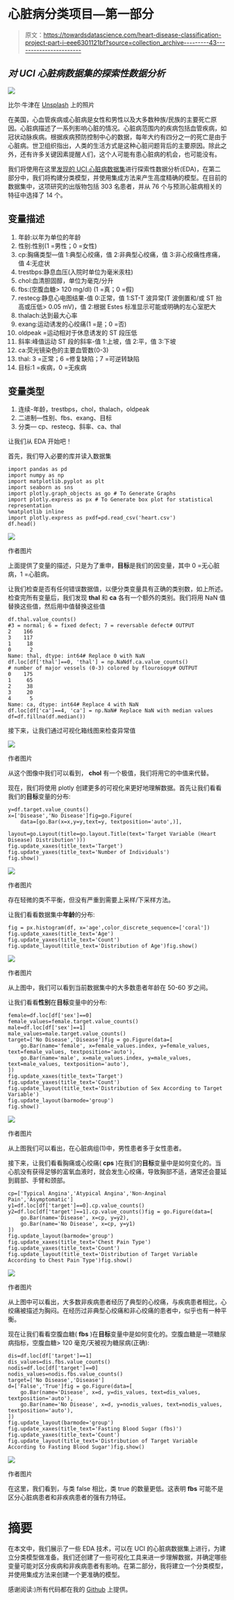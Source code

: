# 心脏病分类项目—第一部分

> 原文：<https://towardsdatascience.com/heart-disease-classification-project-part-i-eee6301121bf?source=collection_archive---------43----------------------->

## *对 UCI 心脏病数据集的探索性数据分析*

![](img/29ff16d1360d6f3ac78e87d50fb03ba1.png)

比尔·牛津在 [Unsplash](https://unsplash.com/s/photos/hospital?utm_source=unsplash&utm_medium=referral&utm_content=creditCopyText) 上的照片

在美国，心血管疾病或心脏病是女性和男性以及大多数种族/民族的主要死亡原因。心脏病描述了一系列影响心脏的情况。心脏病范围内的疾病包括血管疾病，如冠状动脉疾病。根据疾病预防控制中心的数据，每年大约有四分之一的死亡是由于心脏病。世卫组织指出，人类的生活方式是这种心脏问题背后的主要原因。除此之外，还有许多关键因素提醒人们，这个人可能有患心脏病的机会，也可能没有。

我们将使用在这里[发现的 UCI 心脏病数据集](https://archive.ics.uci.edu/ml/datasets/Heart+Disease)进行探索性数据分析(EDA)，在第二部分中，我们将构建分类模型，并使用集成方法来产生高度精确的模型。在目前的数据集中，这项研究的出版物包括 303 名患者，并从 76 个与预测心脏病相关的特征中选择了 14 个。

## 变量描述

1.  年龄:以年为单位的年龄
2.  性别:性别(1 =男性；0 =女性)
3.  cp:胸痛类型—值 1:典型心绞痛，值 2:非典型心绞痛，值 3:非心绞痛性疼痛，值 4:无症状
4.  trestbps:静息血压(入院时单位为毫米汞柱)
5.  chol:血清胆固醇，单位为毫克/分升
6.  fbs:(空腹血糖> 120 mg/dl) (1 =真；0 =假)
7.  restecg:静息心电图结果-值 0:正常，值 1:ST-T 波异常(T 波倒置和/或 ST 抬高或压低> 0.05 mV)，值 2:根据 Estes 标准显示可能或明确的左心室肥大
8.  thalach:达到最大心率
9.  exang:运动诱发的心绞痛(1 =是；0 =否)
10.  oldpeak =运动相对于休息诱发的 ST 段压低
11.  斜率:峰值运动 ST 段的斜率-值 1:上坡，值 2:平，值 3:下坡
12.  ca:荧光镜染色的主要血管数(0-3)
13.  thal: 3 =正常；6 =修复缺陷；7 =可逆转缺陷
14.  目标:1 =疾病，0 =无疾病

## 变量类型

1.  连续-年龄，trestbps，chol，thalach，oldpeak
2.  二进制—性别、fbs、exang、目标
3.  分类— cp、restecg、斜率、ca、thal

让我们从 EDA 开始吧！

首先，我们导入必要的库并读入数据集

```
import pandas as pd
import numpy as np
import matplotlib.pyplot as plt
import seaborn as sns
import plotly.graph_objects as go # To Generate Graphs
import plotly.express as px # To Generate box plot for statistical representation
%matplotlib inline
import plotly.express as pxdf=pd.read_csv('heart.csv')
df.head()
```

![](img/f023390570842f75c8b9c68e0a855c5f.png)

作者图片

上面提供了变量的描述，只是为了重申，**目标**是我们的因变量，其中 0 =无心脏病，1 =心脏病。

让我们检查是否有任何错误数据值，以便分类变量具有正确的类别数，如上所述。检查完所有变量后，我们发现 **thal** 和 **ca** 各有一个额外的类别。我们将用 NaN 值替换这些值，然后用中值替换这些值

```
df.thal.value_counts()
#3 = normal; 6 = fixed defect; 7 = reversable defect# OUTPUT
2    166
3    117
1     18
0      2
Name: thal, dtype: int64# Replace 0 with NaN
df.loc[df['thal']==0, 'thal'] = np.NaNdf.ca.value_counts()
# number of major vessels (0-3) colored by flourosopy# OUTPUT
0    175
1     65
2     38
3     20
4      5
Name: ca, dtype: int64# Replace 4 with NaN
df.loc[df['ca']==4, 'ca'] = np.NaN# Replace NaN with median values
df=df.fillna(df.median())
```

接下来，让我们通过可视化箱线图来检查异常值

![](img/cf266018be8636848c5e935cae25a662.png)

作者图片

从这个图像中我们可以看到， **chol** 有一个极值，我们将用它的中值来代替。

现在，我们将使用 plotly 创建更多的可视化来更好地理解数据。首先让我们看看我们的**目标**变量的分布:

```
y=df.target.value_counts()
x=['Disease','No Disease']fig=go.Figure(
    data=[go.Bar(x=x,y=y,text=y, textposition='auto',)],
                    layout=go.Layout(title=go.layout.Title(text='Target Variable (Heart Disease) Distribution')))
fig.update_xaxes(title_text='Target')
fig.update_yaxes(title_text='Number of Individuals')
fig.show()
```

![](img/9c444870d8eeb89f07ec3bec30b9c3d1.png)

作者图片

存在轻微的类不平衡，但没有严重到需要上采样/下采样方法。

让我们看看数据集中**年龄**的分布:

```
fig = px.histogram(df, x='age',color_discrete_sequence=['coral'])
fig.update_xaxes(title_text='Age')
fig.update_yaxes(title_text='Count')
fig.update_layout(title_text='Distribution of Age')fig.show()
```

![](img/c90284bd70ff39592b95a9aabda65e31.png)

作者图片

从上图中，我们可以看到当前数据集中的大多数患者年龄在 50-60 岁之间。

让我们看看**性别**在**目标**变量中的分布:

```
female=df.loc[df['sex']==0]
female_values=female.target.value_counts()
male=df.loc[df['sex']==1]
male_values=male.target.value_counts()
target=['No Disease','Disease']fig = go.Figure(data=[
    go.Bar(name='female', x=female_values.index, y=female_values, text=female_values, textposition='auto'),
    go.Bar(name='male', x=male_values.index, y=male_values, text=male_values, textposition='auto'),
])
fig.update_xaxes(title_text='Target')
fig.update_yaxes(title_text='Count')
fig.update_layout(title_text='Distribution of Sex According to Target Variable')
fig.update_layout(barmode='group')
fig.show()
```

![](img/e8fc63bcaa38ac9e2e0a41dbfa8a3751.png)

作者图片

从上图我们可以看出，在心脏病组(1)中，男性患者多于女性患者。

接下来，让我们看看胸痛或心绞痛( **cps** )在我们的**目标**变量中是如何变化的。当心肌没有获得足够的富氧血液时，就会发生心绞痛，导致胸部不适，通常还会蔓延到肩部、手臂和颈部。

```
cp=['Typical Angina','Atypical Angina','Non-Anginal Pain','Asymptomatic']
y1=df.loc[df['target']==0].cp.value_counts()
y2=df.loc[df['target']==1].cp.value_counts()fig = go.Figure(data=[
    go.Bar(name='Disease', x=cp, y=y2),
    go.Bar(name='No Disease', x=cp, y=y1)
])
fig.update_layout(barmode='group')
fig.update_xaxes(title_text='Chest Pain Type')
fig.update_yaxes(title_text='Count')
fig.update_layout(title_text='Distribution of Target Variable According to Chest Pain Type')fig.show()
```

![](img/9d46c650a26f52aad7c0ce3bc89e1d00.png)

作者图片

从上图中可以看出，大多数非疾病患者经历了典型的心绞痛，与疾病患者相比，心绞痛被描述为胸闷。在经历过非典型心绞痛和非心绞痛的患者中，似乎也有一种平衡。

现在让我们看看空腹血糖( **fbs** )在**目标**变量中是如何变化的。空腹血糖是一项糖尿病指标，空腹血糖> 120 毫克/天被视为糖尿病(正确):

```
dis=df.loc[df['target']==1]
dis_values=dis.fbs.value_counts()
nodis=df.loc[df['target']==0]
nodis_values=nodis.fbs.value_counts()
target=['No Disease','Disease']
d=['False','True']fig = go.Figure(data=[
    go.Bar(name='Disease', x=d, y=dis_values, text=dis_values, textposition='auto'),
    go.Bar(name='No Disease', x=d, y=nodis_values, text=nodis_values, textposition='auto'),
])
fig.update_layout(barmode='group')
fig.update_xaxes(title_text='Fasting Blood Sugar (fbs)')
fig.update_yaxes(title_text='Count')
fig.update_layout(title_text='Distribution of Target Variable According to Fasting Blood Sugar')fig.show()
```

![](img/725b9d6ab83fd412f5c2c184a34a5229.png)

作者图片

在这里，我们看到，与类 false 相比，类 true 的数量更低。这表明 **fbs** 可能不是区分心脏病患者和非疾病患者的强有力特征。

# 摘要

在本文中，我们展示了一些 EDA 技术，可以在 UCI 的心脏病数据集上进行，为建立分类模型做准备。我们还创建了一些可视化工具来进一步理解数据，并确定哪些变量可能对区分疾病和非疾病患者有影响。在第二部分，我将建立一个分类模型，并使用集成方法来创建一个更准确的模型。

感谢阅读:)所有代码都在我的 [Github](https://github.com/mkosaka1/HeartDisease_Classification) 上提供。